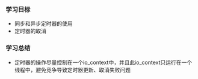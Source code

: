### 学习目标

- 同步和异步定时器的使用
- 定时器的取消

### 学习总结

- 定时器的操作尽量控制在一个io_context中，并且此io_context只运行在一个线程中，避免竞争导致定时器更新、取消失败问题